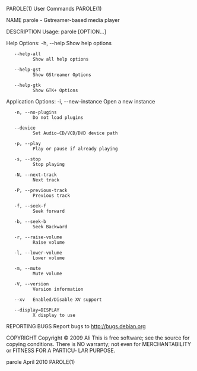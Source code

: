 PAROLE(1)                                                          User Commands                                                         PAROLE(1)

NAME
       parole - Gstreamer-based media player

DESCRIPTION
   Usage:
              parole [OPTION...]

   Help Options:
       -h, --help
              Show help options

       --help-all
              Show all help options

       --help-gst
              Show GStreamer Options

       --help-gtk
              Show GTK+ Options

   Application Options:
       -i, --new-instance
              Open a new instance

       -n, --no-plugins
              Do not load plugins

       --device
              Set Audio-CD/VCD/DVD device path

       -p, --play
              Play or pause if already playing

       -s, --stop
              Stop playing

       -N, --next-track
              Next track

       -P, --previous-track
              Previous track

       -f, --seek-f
              Seek forward

       -b, --seek-b
              Seek Backward

       -r, --raise-volume
              Raise volume

       -l, --lower-volume
              Lower volume

       -m, --mute
              Mute volume

       -V, --version
              Version information

       --xv   Enabled/Disable XV support

       --display=DISPLAY
              X display to use

REPORTING BUGS
       Report bugs to http://bugs.debian.org

COPYRIGHT
       Copyright © 2009 Ali
       This is free software; see the source for copying conditions.  There is NO warranty; not even for MERCHANTABILITY or FITNESS FOR A PARTICU‐
       LAR PURPOSE.

parole                                                              April 2010                                                           PAROLE(1)
